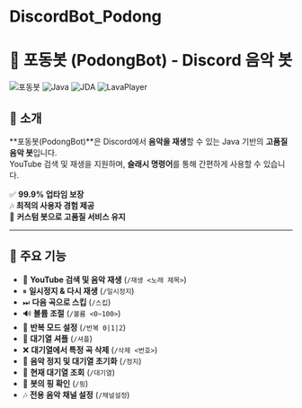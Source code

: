 # DiscordBot_Podong
# 🎵 포동봇 (PodongBot) - Discord 음악 봇

![포동봇](https://img.shields.io/badge/Discord-Music%20Bot-blue?style=flat-square)
![Java](https://img.shields.io/badge/Java-11-blue?style=flat-square)
![JDA](https://img.shields.io/badge/JDA-5.0-yellow?style=flat-square)
![LavaPlayer](https://img.shields.io/badge/LavaPlayer-Audio-red?style=flat-square)

## 🚀 소개
**포동봇(PodongBot)**은 Discord에서 **음악을 재생**할 수 있는 Java 기반의 **고품질 음악 봇**입니다.  
YouTube 검색 및 재생을 지원하며, **슬래시 명령어**를 통해 간편하게 사용할 수 있습니다.  

✅ **99.9% 업타임 보장**  
🎶 **최적의 사용자 경험 제공**  
💖 **커스텀 봇으로 고품질 서비스 유지**  

---

## 📌 주요 기능
- 🎵 **YouTube 검색 및 음악 재생** (`/재생 <노래 제목>`)
- ⏸ **일시정지 & 다시 재생** (`/일시정지`)
- ⏭ **다음 곡으로 스킵** (`/스킵`)
- 🔊 **볼륨 조절** (`/볼륨 <0~100>`)
- 🔁 **반복 모드 설정** (`/반복 0|1|2`)
- 🔀 **대기열 셔플** (`/셔플`)
- ❌ **대기열에서 특정 곡 삭제** (`/삭제 <번호>`)
- 🛑 **음악 정지 및 대기열 초기화** (`/정지`)
- 📜 **현재 대기열 조회** (`/대기열`)
- 🏓 **봇의 핑 확인** (`/핑`)
- 🎶 **전용 음악 채널 설정** (`/채널설정`)
